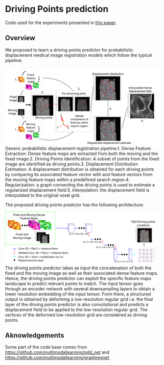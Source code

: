 # Driving Points prediction

Code used for the experiments presented in [this paper](https://arxiv.org/abs/2208.03232). 

##  Overview

We proposed to learn a driving points predictor for probabilistic displacement medical image registration models which follow the typical pipeline:

![pipeline figure](images/fm_gen_num.png "pipeline Figure")
Generic probabilistic displacement registration pipeline.1. Dense Feature Extraction: Dense feature maps are extracted from both the moving and the fixed image.2. Driving Points Identification: A subset of points from the fixed image are identified as driving points.3. Displacement Distribution Estimation: A displacement distribution is obtained for each driving points by comparing its associated feature vector with and feature vectors from the moving feature maps within a predefined search region.4. Regularization: a graph connecting the driving points is used to estimate a regularized displacement field.5. Interpolation: the displacement field is interpolated to the original voxel grid.


The proposed driving points predictor has the following architecture:


![dpp figure](images/Driving_point_prediction.png "dpp Figure")
The driving points predictor takes as input the concatenation of both the fixed and the moving image as well as their associated dense feature maps. Hence, the driving points predictor can exploit the specific feature maps landscape to predict relevant points to match. The input tensor goes through an encoder network with several downsampling layers to obtain a lower resolution embedding of the input tensor. From there, a structured output is obtained by deforming a low-resolution regular grid i.e. the final layer of the driving points
predictor is also convolutional and predicts a displacement field to be applied to the low-resolution regular grid. The vertices of the deformed low-resolution grid are considered as driving points.


## Aknowledgements

Some part of the code base comes from https://github.com/multimodallearning/pdd_net and https://github.com/multimodallearning/graphregnet. 
